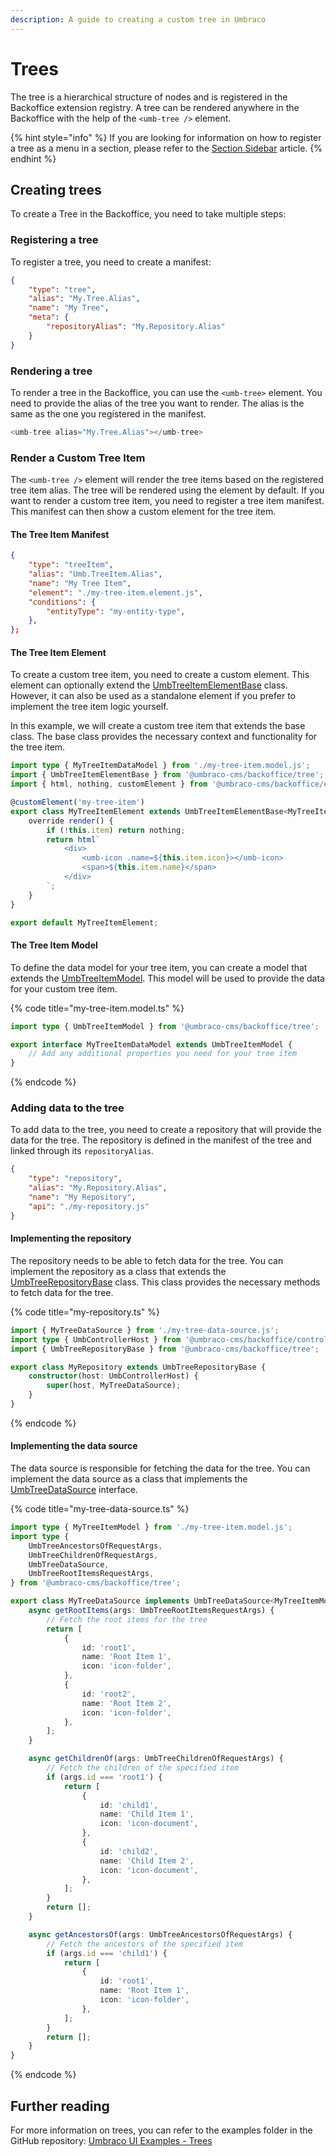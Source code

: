 ```yaml
---
description: A guide to creating a custom tree in Umbraco
---
```


# Trees

The tree is a hierarchical structure of nodes and is registered in the Backoffice extension registry. A tree can be rendered anywhere in the Backoffice with the help of the `<umb-tree />` element.

{% hint style="info" %}
If you are looking for information on how to register a tree as a menu in a section, please refer to the [Section Sidebar](./sections/section-sidebar.md) article.
{% endhint %}

## Creating trees <a href="#creating-trees" id="creating-trees"></a>

To create a Tree in the Backoffice, you need to take multiple steps:

### Registering a tree <a href="#registering-a-tree" id="registering-a-tree"></a>

To register a tree, you need to create a manifest:

```json
{
    "type": "tree",
    "alias": "My.Tree.Alias",
    "name": "My Tree",
    "meta": {
        "repositoryAlias": "My.Repository.Alias"
    }
}
```

### Rendering a tree <a href="#rendering-a-tree" id="rendering-a-tree"></a>

To render a tree in the Backoffice, you can use the `<umb-tree>` element. You need to provide the alias of the tree you want to render. The alias is the same as the one you registered in the manifest.

```typescript
<umb-tree alias="My.Tree.Alias"></umb-tree>
```

### Render a Custom Tree Item <a href="#render-a-custom-tree-item" id="render-a-custom-tree-item"></a>

The `<umb-tree />` element will render the tree items based on the registered tree item alias. The tree will be rendered using the [<umb-default-tree-item />](https://apidocs.umbraco.com/v16/ui-api/classes/packages_core_tree.UmbDefaultTreeItemElement.html) element by default. If you want to render a custom tree item, you need to register a tree item manifest. This manifest can then show a custom element for the tree item.

#### **The Tree Item Manifest**

```json
{
    "type": "treeItem",
    "alias": "Umb.TreeItem.Alias",
    "name": "My Tree Item",
    "element": "./my-tree-item.element.js",
    "conditions": {
        "entityType": "my-entity-type",
    },
};
```

#### The Tree Item Element <a href="#the-tree-item-element" id="the-tree-item-element"></a>

To create a custom tree item, you need to create a custom element. This element can optionally extend the [UmbTreeItemElementBase<T>](https://apidocs.umbraco.com/v16/ui-api/classes/packages_core_tree.UmbTreeItemElementBase.html) class. However, it can also be used as a standalone element if you prefer to implement the tree item logic yourself.

In this example, we will create a custom tree item that extends the base class. The base class provides the necessary context and functionality for the tree item.

```typescript
import type { MyTreeItemDataModel } from './my-tree-item.model.js';
import { UmbTreeItemElementBase } from '@umbraco-cms/backoffice/tree';
import { html, nothing, customElement } from '@umbraco-cms/backoffice/external/lit';

@customElement('my-tree-item')
export class MyTreeItemElement extends UmbTreeItemElementBase<MyTreeItemDataModel> {
    override render() {
        if (!this.item) return nothing;
        return html`
            <div>
                <umb-icon .name=${this.item.icon}></umb-icon>
                <span>${this.item.name}</span>
            </div>
        `;
    }
}

export default MyTreeItemElement;
```

#### The Tree Item Model <a href="#extending-the-tree-item-model" id="extending-the-tree-item-model"></a>

To define the data model for your tree item, you can create a model that extends the [UmbTreeItemModel](https://apidocs.umbraco.com/v16/ui-api/interfaces/packages_core_tree.UmbTreeItemModel.html). This model will be used to provide the data for your custom tree item.

{% code title="my-tree-item.model.ts" %}
```typescript
import type { UmbTreeItemModel } from '@umbraco-cms/backoffice/tree';

export interface MyTreeItemDataModel extends UmbTreeItemModel {
    // Add any additional properties you need for your tree item
}
```
{% endcode %}


### Adding data to the tree <a href="#adding-data-to-the-tree" id="adding-data-to-the-tree"></a>

To add data to the tree, you need to create a repository that will provide the data for the tree. The repository is defined in the manifest of the tree and linked through its `repositoryAlias`.

```json
{
    "type": "repository",
    "alias": "My.Repository.Alias",
    "name": "My Repository",
    "api": "./my-repository.js"
}
```

#### Implementing the repository <a href="#implementing-the-repository" id="implementing-the-repository"></a>

The repository needs to be able to fetch data for the tree. You can implement the repository as a class that extends the [UmbTreeRepositoryBase](https://apidocs.umbraco.com/v16/ui-api/classes/packages_core_tree.UmbTreeRepositoryBase.html) class. This class provides the necessary methods to fetch data for the tree.

{% code title="my-repository.ts" %}
```typescript
import { MyTreeDataSource } from './my-tree-data-source.js';
import type { UmbControllerHost } from '@umbraco-cms/backoffice/controller-api';
import { UmbTreeRepositoryBase } from '@umbraco-cms/backoffice/tree';

export class MyRepository extends UmbTreeRepositoryBase {
    constructor(host: UmbControllerHost) {
        super(host, MyTreeDataSource);
    }
}
```
{% endcode %}

#### Implementing the data source <a href="#implementing-the-data-source" id="implementing-the-data-source"></a>

The data source is responsible for fetching the data for the tree. You can implement the data source as a class that implements the [UmbTreeDataSource](https://apidocs.umbraco.com/v16/ui-api/interfaces/packages_core_tree.UmbTreeDataSource.html) interface.

{% code title="my-tree-data-source.ts" %}
```typescript
import type { MyTreeItemModel } from './my-tree-item.model.js';
import type {
	UmbTreeAncestorsOfRequestArgs,
	UmbTreeChildrenOfRequestArgs,
	UmbTreeDataSource,
	UmbTreeRootItemsRequestArgs,
} from '@umbraco-cms/backoffice/tree';

export class MyTreeDataSource implements UmbTreeDataSource<MyTreeItemModel> {
    async getRootItems(args: UmbTreeRootItemsRequestArgs) {
        // Fetch the root items for the tree
        return [
            {
                id: 'root1',
                name: 'Root Item 1',
                icon: 'icon-folder',
            },
            {
                id: 'root2',
                name: 'Root Item 2',
                icon: 'icon-folder',
            },
        ];
    }

    async getChildrenOf(args: UmbTreeChildrenOfRequestArgs) {
        // Fetch the children of the specified item
        if (args.id === 'root1') {
            return [
                {
                    id: 'child1',
                    name: 'Child Item 1',
                    icon: 'icon-document',
                },
                {
                    id: 'child2',
                    name: 'Child Item 2',
                    icon: 'icon-document',
                },
            ];
        }
        return [];
    }

    async getAncestorsOf(args: UmbTreeAncestorsOfRequestArgs) {
        // Fetch the ancestors of the specified item
        if (args.id === 'child1') {
            return [
                {
                    id: 'root1',
                    name: 'Root Item 1',
                    icon: 'icon-folder',
                },
            ];
        }
        return [];
    }
}
```
{% endcode %}

## Further reading <a href="#further-reading" id="further-reading"></a>

For more information on trees, you can refer to the examples folder in the GitHub repository: [Umbraco UI Examples - Trees](https://github.com/umbraco/Umbraco-CMS/tree/main/src/Umbraco.Web.UI.Client/examples/tree)
